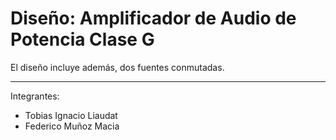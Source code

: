 # Diseño: Amplificador de Audio de Potencia Clase G

El diseño incluye además, dos fuentes conmutadas.


---

Integrantes:
- Tobias Ignacio Liaudat
- Federico Muñoz Macia
